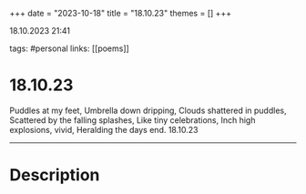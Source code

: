 +++
date = "2023-10-18"
title = "18.10.23"
themes = []
+++

18.10.2023 21:41

tags: #personal
links: [[poems]]

# 18.10.23

Puddles at my feet,
Umbrella down dripping,
Clouds shattered in puddles,
Scattered by the falling splashes,
Like tiny celebrations,
Inch high explosions, vivid,
Heralding the days end.
18.10.23

---

# Description

